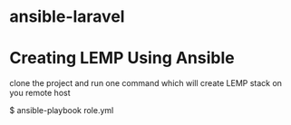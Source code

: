 # ansible-laravel

# Creating LEMP Using Ansible

clone the project and run one command which will create LEMP stack on you remote host

$ ansible-playbook role.yml
